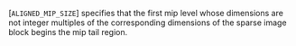 [`ALIGNED_MIP_SIZE`] specifies that the
first mip level whose dimensions are not integer multiples of the
corresponding dimensions of the sparse image block begins the mip tail
region.